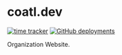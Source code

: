 # coatl.dev
[![time tracker](https://wakatime.com/badge/github/coatl-dev/coatl-dev.github.io.svg)](https://wakatime.com/badge/github/coatl-dev/coatl-dev.github.io)
[![GitHub deployments](https://img.shields.io/github/deployments/coatl-dev/coatl-dev.github.io/github-pages?label=github-pages)](https://coatl.dev/)

Organization Website.
